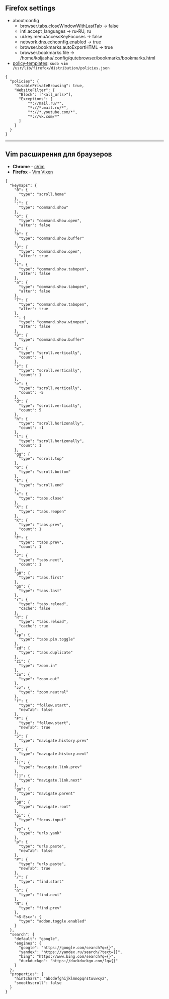 ## Firefox settings
* about:config
  * browser.tabs.closeWindowWithLastTab -> false
  * intl.accept_languages -> ru-RU, ru
  * ui.key.menuAccessKeyFocuses -> false
  * network.dns.echconfig.enabled -> true
  * browser.bookmarks.autoExportHTML -> true
  * browser.bookmarks.file -> 	/home/koljasha/.config/qutebrowser/bookmarks/bookmarks.html
* [policy-templates](https://mozilla.github.io/policy-templates/): `sudo vim /usr/lib/firefox/distribution/policies.json`
```
{
  "policies": {
    "DisablePrivateBrowsing": true,
    "WebsiteFilter": {
      "Block": ["<all_urls>"],
      "Exceptions": [
	      "*://mail.ru/*",
	      "*://*.mail.ru/*",
	      "*://*.youtube.com/*",
	      "*://vk.com/*"
      ]
    }
  }
}
```
***

## Vim расширения для браузеров
* **Chrome** - [cVim](https://github.com/1995eaton/chromium-vim)
* **Firefox** - [Vim Vixen](https://github.com/ueokande/vim-vixen)
```
{
  "keymaps": {
    "0": {
      "type": "scroll.home"
    },
    ":": {
      "type": "command.show"
    },
    "o": {
      "type": "command.show.open",
      "alter": false
    },
    "b": {
      "type": "command.show.buffer"
    },
    "O": {
      "type": "command.show.open",
      "alter": true
    },
    "t": {
      "type": "command.show.tabopen",
      "alter": false
    },
    "a": {
      "type": "command.show.tabopen",
      "alter": false
    },
    "T": {
      "type": "command.show.tabopen",
      "alter": true
    },
    "": {
      "type": "command.show.winopen",
      "alter": false
    },
    "B": {
      "type": "command.show.buffer"
    },
    "w": {
      "type": "scroll.vertically",
      "count": -1
    },
    "s": {
      "type": "scroll.vertically",
      "count": 1
    },
    "e": {
      "type": "scroll.vertically",
      "count": -5
    },
    "d": {
      "type": "scroll.vertically",
      "count": 5
    },
    "h": {
      "type": "scroll.horizonally",
      "count": -1
    },
    "l": {
      "type": "scroll.horizonally",
      "count": 1
    },
    "gg": {
      "type": "scroll.top"
    },
    "G": {
      "type": "scroll.bottom"
    },
    "$": {
      "type": "scroll.end"
    },
    "x": {
      "type": "tabs.close"
    },
    "X": {
      "type": "tabs.reopen"
    },
    "K": {
      "type": "tabs.prev",
      "count": 1
    },
    "E": {
      "type": "tabs.prev",
      "count": 1
    },
    "J": {
      "type": "tabs.next",
      "count": 1
    },
    "g0": {
      "type": "tabs.first"
    },
    "g$": {
      "type": "tabs.last"
    },
    "r": {
      "type": "tabs.reload",
      "cache": false
    },
    "R": {
      "type": "tabs.reload",
      "cache": true
    },
    "zp": {
      "type": "tabs.pin.toggle"
    },
    "zd": {
      "type": "tabs.duplicate"
    },
    "zi": {
      "type": "zoom.in"
    },
    "zo": {
      "type": "zoom.out"
    },
    "zz": {
      "type": "zoom.neutral"
    },
    "f": {
      "type": "follow.start",
      "newTab": false
    },
    "F": {
      "type": "follow.start",
      "newTab": true
    },
    "S": {
      "type": "navigate.history.prev"
    },
    "D": {
      "type": "navigate.history.next"
    },
    "[[": {
      "type": "navigate.link.prev"
    },
    "]]": {
      "type": "navigate.link.next"
    },
    "gu": {
      "type": "navigate.parent"
    },
    "gU": {
      "type": "navigate.root"
    },
    "gi": {
      "type": "focus.input"
    },
    "yy": {
      "type": "urls.yank"
    },
    "p": {
      "type": "urls.paste",
      "newTab": false
    },
    "P": {
      "type": "urls.paste",
      "newTab": true
    },
    "/": {
      "type": "find.start"
    },
    "n": {
      "type": "find.next"
    },
    "N": {
      "type": "find.prev"
    },
    "<S-Esc>": {
      "type": "addon.toggle.enabled"
    }
  },
  "search": {
    "default": "google",
    "engines": {
      "google": "https://google.com/search?q={}",
      "yandex": "https://yandex.ru/search/?text={}",
      "bing": "https://www.bing.com/search?q={}",
      "duckduckgo": "https://duckduckgo.com/?q={}"
    }
  },
  "properties": {
    "hintchars": "abcdefghijklmnopqrstuvwxyz",
    "smoothscroll": false
  }
}
```
